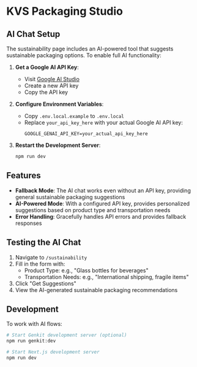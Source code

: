 # KVS Packaging Studio

## AI Chat Setup

The sustainability page includes an AI-powered tool that suggests sustainable packaging options. To enable full AI functionality:

1. **Get a Google AI API Key**:
   - Visit [Google AI Studio](https://aistudio.google.com/app/apikey)
   - Create a new API key
   - Copy the API key

2. **Configure Environment Variables**:
   - Copy `.env.local.example` to `.env.local`
   - Replace `your_api_key_here` with your actual Google AI API key:
     ```
     GOOGLE_GENAI_API_KEY=your_actual_api_key_here
     ```

3. **Restart the Development Server**:
   ```bash
   npm run dev
   ```

## Features

- **Fallback Mode**: The AI chat works even without an API key, providing general sustainable packaging suggestions
- **AI-Powered Mode**: With a configured API key, provides personalized suggestions based on product type and transportation needs
- **Error Handling**: Gracefully handles API errors and provides fallback responses

## Testing the AI Chat

1. Navigate to `/sustainability`
2. Fill in the form with:
   - Product Type: e.g., "Glass bottles for beverages"
   - Transportation Needs: e.g., "International shipping, fragile items"
3. Click "Get Suggestions"
4. View the AI-generated sustainable packaging recommendations

## Development

To work with AI flows:

```bash
# Start Genkit development server (optional)
npm run genkit:dev

# Start Next.js development server
npm run dev
```

